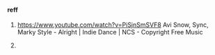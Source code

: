 #### reff 
1. https://www.youtube.com/watch?v=PiSjnSmSVF8
Avi Snow, Sync, Marky Style - Alright | Indie Dance | NCS - Copyright Free Music

2. 